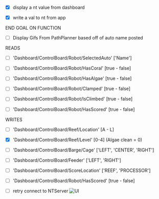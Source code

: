 - [x] display a nt value from dashboard
- [x] write a val to nt from app


END GOAL ON FUNCTION

- [ ] Display Gifs From PathPlanner based off of auto name posted

READS
- [ ] 'Dashboard/ControlBoard/Robot/SelectedAuto'
['Name']

- [ ] 'Dashboard/ControlBoard/Robot/HasCoral'
[true - false]

- [ ] 'Dashboard/ControlBoard/Robot/HasAlgae'
[true - false]

- [ ] 'Dashboard/ControlBoard/Robot/Clamped'
[true - false]

- [ ] 'Dashboard/ControlBoard/Robot/IsClimbed'
[true - false]

- [ ] 'Dashboard/ControlBoard/Robot/HasScored'
[true - false]


WRITES
- [ ] 'Dashboard/ControlBoard/Reef/Location'
[A - L]

- [x] 'Dashboard/ControlBoard/Reef/Level'
[0-4] (Algae clean = 0)

- [ ] 'Dashboard/ControlBoard/Barge/Cage'
['LEFT', 'CENTER', 'RIGHT']

- [ ] 'Dashboard/ControlBoard/Feeder'
['LEFT', 'RIGHT']

- [ ] 'Dashboard/ControlBoard/ScoreLocation'
['REEF', 'PROCESSOR']

- [ ] 'Dashboard/ControlBoard/Robot/HasScored'
[true - false]

- [ ] retry connect to NTServer
![UI](Constrols.jpg)
